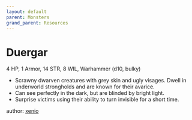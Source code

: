 ```yaml
---
layout: default
parent: Monsters
grand_parent: Resources
---
```


# Duergar
4 HP, 1 Armor, 14 STR, 8 WIL, Warhammer (d10, bulky)  
- Scrawny dwarven creatures with grey skin and ugly visages.   Dwell in underworld strongholds and are known for their avarice.  
- Can see perfectly in the dark, but are blinded by bright light.  
- Surprise victims using their ability to turn invisible for a short time.   

author: [xenio](https://xenioinabottle.blogspot.com)
